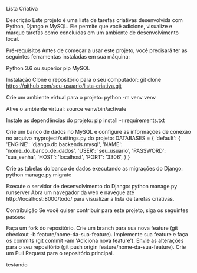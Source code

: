 Lista Criativa

Descrição
Este projeto é uma lista de tarefas criativas desenvolvida com Python, Django e MySQL. Ele permite que você adicione, visualize e marque tarefas como concluídas em um ambiente de desenvolvimento local.

Pré-requisitos
Antes de começar a usar este projeto, você precisará ter as seguintes ferramentas instaladas em sua máquina:

Python 3.6 ou superior
pip
MySQL

Instalação
Clone o repositório para o seu computador:
git clone https://github.com/seu-usuario/lista-criativa.git

Crie um ambiente virtual para o projeto:
python -m venv venv

Ative o ambiente virtual:
source venv/bin/activate

Instale as dependências do projeto:
pip install -r requirements.txt

Crie um banco de dados no MySQL e configure as informações de conexão no arquivo myproject/settings.py do projeto:
DATABASES = {
    'default': {
        'ENGINE': 'django.db.backends.mysql',
        'NAME': 'nome_do_banco_de_dados',
        'USER': 'seu_usuario',
        'PASSWORD': 'sua_senha',
        'HOST': 'localhost',
        'PORT': '3306',
    }
}

Crie as tabelas do banco de dados executando as migrações do Django:
python manage.py migrate

Execute o servidor de desenvolvimento do Django:
python manage.py runserver
Abra um navegador da web e navegue até http://localhost:8000/todo/ para visualizar a lista de tarefas criativas.

Contribuição
Se você quiser contribuir para este projeto, siga os seguintes passos:

Faça um fork do repositório.
Crie um branch para sua nova feature (git checkout -b feature/nome-da-sua-feature).
Implemente sua feature e faça os commits (git commit -am 'Adiciona nova feature').
Envie as alterações para o seu repositório (git push origin feature/nome-da-sua-feature).
Crie um Pull Request para o repositório principal.

testando